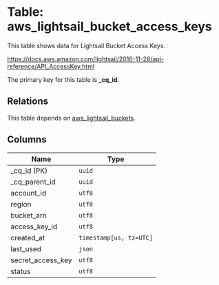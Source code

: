 # Table: aws_lightsail_bucket_access_keys

This table shows data for Lightsail Bucket Access Keys.

https://docs.aws.amazon.com/lightsail/2016-11-28/api-reference/API_AccessKey.html

The primary key for this table is **_cq_id**.

## Relations

This table depends on [aws_lightsail_buckets](aws_lightsail_buckets).

## Columns

| Name          | Type          |
| ------------- | ------------- |
|_cq_id (PK)|`uuid`|
|_cq_parent_id|`uuid`|
|account_id|`utf8`|
|region|`utf8`|
|bucket_arn|`utf8`|
|access_key_id|`utf8`|
|created_at|`timestamp[us, tz=UTC]`|
|last_used|`json`|
|secret_access_key|`utf8`|
|status|`utf8`|